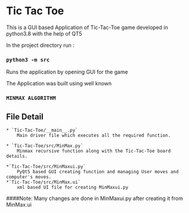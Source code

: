 # Tic Tac Toe
This is a GUI based Application of Tic-Tac-Toe game developed in python3.8 with the help of QT5

In the project directory run :

### `python3 -m src`

Runs the application by opening GUI for the game

The Application was built using well known

### ` MINMAX ALGORITHM `

## File Detail 
	* `Tic-Tac-Toe/__main__.py`
		Main driver file which executes all the required function.

	* `Tic-Tac-Toe/src/MinMax.py`
		Minmax recursive function along with the Tic-Tac-Toe board details.

	*`Tic-Tac-Toe/src/MinMaxui.py`
		PyQt5 based GUI creating function and managing User moves and computer's moves.
	*`Tic-Tac-Toe/src/MinMax.ui`
		xml based UI file for creating MinMaxui.py

####Note: Many changes are done in MinMaxui.py after creating it from MinMax.ui 